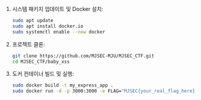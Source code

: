 1. 시스템 패키지 업데이트 및 Docker 설치:
    ```sh
    sudo apt update
    sudo apt install docker.io
    sudo systemctl enable --now docker
    ```

2. 프로젝트 클론:
    ```sh
    git clone https://github.com/MJSEC-MJU/MJSEC_CTF.git
    cd MJSEC_CTF/baby_xss
    ```

3. 도커 컨테이너 빌드 및 실행:
    ```sh
    sudo docker build -t my_express_app .  
    sudo docker run -d -p 3000:3000 -e FLAG="MJSEC{your_real_flag_here}" my_express_app
    ```

